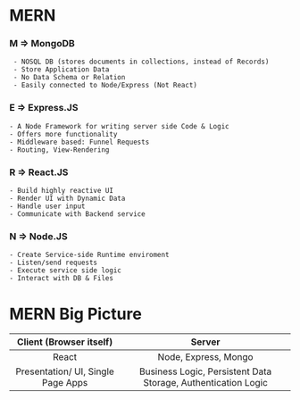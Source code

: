 # MERN

### M => MongoDB

     - NOSQL DB (stores documents in collections, instead of Records)
     - Store Application Data
     - No Data Schema or Relation
     - Easily connected to Node/Express (Not React)

### E => Express.JS

    - A Node Framework for writing server side Code & Logic
    - Offers more functionality
    - Middleware based: Funnel Requests
    - Routing, View-Rendering

### R => React.JS

    - Build highly reactive UI
    - Render UI with Dynamic Data
    - Handle user input
    - Communicate with Backend service

### N => Node.JS

    - Create Service-side Runtime enviroment
    - Listen/send requests
    - Execute service side logic
    - Interact with DB & Files

# MERN Big Picture

|    **Client (Browser itself)**     |                          **Server**                           |
| :--------------------------------: | :-----------------------------------------------------------: |
|               React                |                     Node, Express, Mongo                      |
| Presentation/ UI, Single Page Apps | Business Logic, Persistent Data Storage, Authentication Logic |
